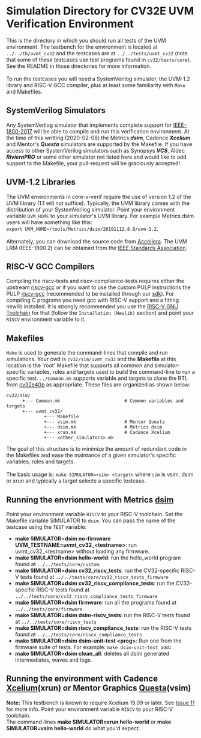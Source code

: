 Simulation Directory for CV32E UVM Verification Environment
==================================
This is the directory in which you should run all tests of the UVM environment.
The testbench for the environment is located at `../../tb/uvmt_cv32` and the
testcases are at `../../tests/uvmt_cv32` (note that some of these testcases use test programs found in
`cv32/tests/core`).  See the README in those directories for more information.
<br><br>
To run the testcases you will need a SystemVerilog simulator, the UVM-1.2 library and RISC-V GCC compiler, plus
at least some familiarity with `Make` and Makefiles.

SystemVerilog Simulators
----------------------------------
Any SystemVerilog simulator that implements complete support for [IEEE-1800-2017](https://ieeexplore.ieee.org/document/8299595)
will be able to compile and run this verification environment. At the time of this writting
(2020-02-08) the Metrics **_dsim_**, Cadence **_Xcelium_** and Mentor's **_Questa_** simulators are supported by the Makefile. 
If you have access to other SystemVerilog simulators such as Synopsys **_VCS_**, Aldec **_RivieraPRO_** or some other simulator
not listed here and would like to add support to the Makefile, your pull-request will be graciously accepted!

UVM-1.2 Libraries
-------------
The UVM environments in core-v-verif require the use of version 1.2 of the UVM library (1.1 will not suffice). Typically,
the UVM library comes with the distribution of your SystemVerilog simulator.  Point your environment
variable `UVM_HOME` to your simulator's UVM library. For example Metrics dsim users will have something
like this:<br>`export UVM_HOME=/tools/Metrics/dsim/20191112.8.0/uvm-1.2`.
<br><br>
Alternately, you can download the source code from
[Accellera](https://www.accellera.org/downloads/standards/uvm).  The UVM LRM (IEEE-1800.2) can be obtained
from the [IEEE Standards Association](https://standards.ieee.org/).

RISC-V GCC Compilers
--------------------
Compiling the riscv-tests and riscv-compliance-tests requires either the upstream
[riscv-gcc](https://github.com/riscv/riscv-gcc) or if you want to use the custom
PULP instructions the PULP
[riscv-gcc](https://github.com/pulp-platform/pulp-riscv-gcc) (recommended to be
installed through our [sdk](https://github.com/pulp-platform/pulp-sdk)).
For compiling C programs you need gcc with RISC-V support and a fitting newlib installed.
It is strongly recommended you use the [RISC-V GNU
Toolchain](https://github.com/riscv/riscv-gnu-toolchain) for that (follow the
`Installation (Newlib)` section) and point your `RISCV` environment variable to it.

Makefiles
-----------
`Make` is used to generate the command-lines that compile and run simulations.
Your cwd is `cv32/sim/uvmt_cv32` and the **Makefile** at this location is the
'root' Makefile that supports all common and simulator-specific variables,
rules and targets used to build the command-line to run a specific test.
`../Common.mk` supports variable and targets to clone the RTL from
[cv32e40p](https://github.com/openhwgroup/cv32e40p) as appropriate.  These
files are organized as shown below:
```
cv32/sim/
      +--- Common.mk                        # Common variables and targets
      +--- uvmt_cv32/
              +--- Makefile
              +--- vsim.mk                  # Mentor Questa
              +--- dsim.mk                  # Metrics dsim
              +--- xrun.mk                  # Cadance Xcelium
              +--- <other_simulators>.mk
```
The goal of this structure is to minimize the amount of redundant code in the
Makefiles and ease the maintance of a given simulator's specific variables,
rules and targets.<br><br>
The basic usage is: `make SIMULATOR=<sim> <target>` where `sim` is vsim, dsim or xrun and
typically a target selects a specific testcase.

Running the envrionment with Metrics [dsim](https://metrics.ca)
----------------------
Point your environment variable `RISCV` to your RISC-V toolchain. Set the Makefile
variable SIMULATOR to `dsim`.  You can pass the name of the testcase using the `TEST` variable:
* **make SIMULATOR=dsim no-firmware UVM_TESTNAME=uvmt_cv32_\<testname\>**: run uvmt_cv32_\<testname\> without loading any firmware.
* **make SIMULATOR=dsim hello-world**: run the hello_world program found at `../../tests/core/custom`.
* **make SIMULATOR=dsim cv32_riscv_tests**: run the CV32-specific RISC-V tests found at `../../tests/core/cv32_riscv_tests_firmware`
* **make SIMULATOR=dsim cv32_riscv_compilance_tests**: run the CV32-specific RISC-V tests found at `../../tests/core/cv32_riscv_compliance_tests_firmware`
* **make SIMULATOR=dsim firmware**: run all the programs found at `../../tests/core/firmware`.
* **make SIMULATOR=dsim dsim-riscv_tests**: run the RISC-V tests found at `../../tests/core/riscv_tests`
* **make SIMULATOR=dsim riscv_compilance_tests**: run the RISC-V tests found at `../../tests/core/riscv_compliance_tests`
* **make SIMULATOR=dsim dsim-unit-test \<prog\>**: Run one <prog> from the firmware suite of tests.  For example: `make dsim-unit-test addi`
* **make SIMULATOR=dsim clean_all**: deletes all dsim generated intermediates, waves and logs.

Running the environment with Cadence [Xcelium](https://www.cadence.com/en_US/home/tools/system-design-and-verification/simulation-and-testbench-verification/xcelium-parallel-simulator.html)(xrun) or Mentor Graphics [Questa](https://www.mentor.com/products/fv/questa/)(vsim)
----------------------
**Note:** This testbench is known to require Xcelium 19.09 or later.  See [Issue 11](https://github.com/openhwgroup/core-v-verif/issues/11) for more info.
Point your environment variable `RISCV` to your RISC-V toolchain.<br>
The command-lines **make SIMULATOR=xrun hello-world** or **make SIMULATOR=vsim hello-world** do what you'd expect.

